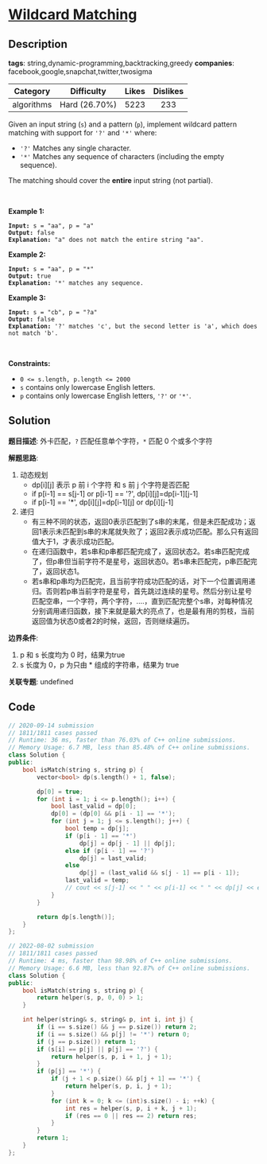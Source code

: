 # [Wildcard Matching](https://leetcode.com/problems/wildcard-matching/description/)

## Description

**tags**: string,dynamic-programming,backtracking,greedy
**companies**: facebook,google,snapchat,twitter,twosigma

|  Category  |  Difficulty   | Likes | Dislikes |
| :--------: | :-----------: | :---: | :------: |
| algorithms | Hard (26.70%) | 5223  |   233    |

<p>Given an input string (<code>s</code>) and a pattern (<code>p</code>), implement wildcard pattern matching with support for <code>&#39;?&#39;</code> and <code>&#39;*&#39;</code> where:</p>

<ul>
  <li><code>&#39;?&#39;</code> Matches any single character.</li>
  <li><code>&#39;*&#39;</code> Matches any sequence of characters (including the empty sequence).</li>
</ul>

<p>The matching should cover the <strong>entire</strong> input string (not partial).</p>

<p>&nbsp;</p>
<p><strong>Example 1:</strong></p>

<pre><code><strong>Input:</strong> s = &quot;aa&quot;, p = &quot;a&quot;
<strong>Output:</strong> false
<strong>Explanation:</strong> &quot;a&quot; does not match the entire string &quot;aa&quot;.</code></pre>

<p><strong>Example 2:</strong></p>

<pre><code><strong>Input:</strong> s = &quot;aa&quot;, p = &quot;*&quot;
<strong>Output:</strong> true
<strong>Explanation:</strong>&nbsp;&#39;*&#39; matches any sequence.</code></pre>

<p><strong>Example 3:</strong></p>

<pre><code><strong>Input:</strong> s = &quot;cb&quot;, p = &quot;?a&quot;
<strong>Output:</strong> false
<strong>Explanation:</strong>&nbsp;&#39;?&#39; matches &#39;c&#39;, but the second letter is &#39;a&#39;, which does not match &#39;b&#39;.</code></pre>

<p>&nbsp;</p>
<p><strong>Constraints:</strong></p>

<ul>
  <li><code>0 &lt;= s.length, p.length &lt;= 2000</code></li>
  <li><code>s</code> contains only lowercase English letters.</li>
  <li><code>p</code> contains only lowercase English letters, <code>&#39;?&#39;</code> or <code>&#39;*&#39;</code>.</li>
</ul>

## Solution

**题目描述**: 外卡匹配，`?` 匹配任意单个字符，`*` 匹配 0 个或多个字符

**解题思路**:

1. 动态规划
   - dp[i][j] 表示 p 前 i 个字符 和 s 前 j 个字符是否匹配
   - if p[i-1] == s[j-1] or p[i-1] == '?', dp[i][j]=dp[i-1][j-1]
   - if p[i-1] == '*', dp[i][j]=dp[i-1][j] or dp[i][j-1]
2. 递归
   - 有三种不同的状态，返回0表示匹配到了s串的末尾，但是未匹配成功；返回1表示未匹配到s串的末尾就失败了；返回2表示成功匹配。那么只有返回值大于1，才表示成功匹配。
   - 在递归函数中，若s串和p串都匹配完成了，返回状态2。若s串匹配完成了，但p串但当前字符不是星号，返回状态0。若s串未匹配完，p串匹配完了，返回状态1。
   - 若s串和p串均为匹配完，且当前字符成功匹配的话，对下一个位置调用递归。否则若p串当前字符是星号，首先跳过连续的星号。然后分别让星号匹配空串，一个字符，两个字符，....，直到匹配完整个s串，对每种情况分别调用递归函数，接下来就是最大的亮点了，也是最有用的剪枝，当前返回值为状态0或者2的时候，返回，否则继续遍历。

**边界条件**:

1. p 和 s 长度均为 0 时，结果为true
2. s 长度为 0，p 为只由 * 组成的字符串，结果为 true

**关联专题**: undefined

## Code

```cpp
// 2020-09-14 submission
// 1811/1811 cases passed
// Runtime: 36 ms, faster than 76.03% of C++ online submissions.
// Memory Usage: 6.7 MB, less than 85.48% of C++ online submissions.
class Solution {
public:
    bool isMatch(string s, string p) {
        vector<bool> dp(s.length() + 1, false);

        dp[0] = true;
        for (int i = 1; i <= p.length(); i++) {
            bool last_valid = dp[0];
            dp[0] = (dp[0] && p[i - 1] == '*');
            for (int j = 1; j <= s.length(); j++) {
                bool temp = dp[j];
                if (p[i - 1] == '*')
                    dp[j] = dp[j - 1] || dp[j];
                else if (p[i - 1] == '?')
                    dp[j] = last_valid;
                else
                    dp[j] = (last_valid && s[j - 1] == p[i - 1]);
                last_valid = temp;
                // cout << s[j-1] << " " << p[i-1] << " " << dp[j] << endl;
            }
        }

        return dp[s.length()];
    }
};
```

```cpp
// 2022-08-02 submission
// 1811/1811 cases passed
// Runtime: 4 ms, faster than 98.98% of C++ online submissions.
// Memory Usage: 6.6 MB, less than 92.87% of C++ online submissions.
class Solution {
public:
    bool isMatch(string s, string p) {
        return helper(s, p, 0, 0) > 1;
    }

    int helper(string& s, string& p, int i, int j) {
        if (i == s.size() && j == p.size()) return 2;
        if (i == s.size() && p[j] != '*') return 0;
        if (j == p.size()) return 1;
        if (s[i] == p[j] || p[j] == '?') {
            return helper(s, p, i + 1, j + 1);
        }
        if (p[j] == '*') {
            if (j + 1 < p.size() && p[j + 1] == '*') {
                return helper(s, p, i, j + 1);
            }
            for (int k = 0; k <= (int)s.size() - i; ++k) {
                int res = helper(s, p, i + k, j + 1);
                if (res == 0 || res == 2) return res;
            }
        }
        return 1;
    }
};
```
